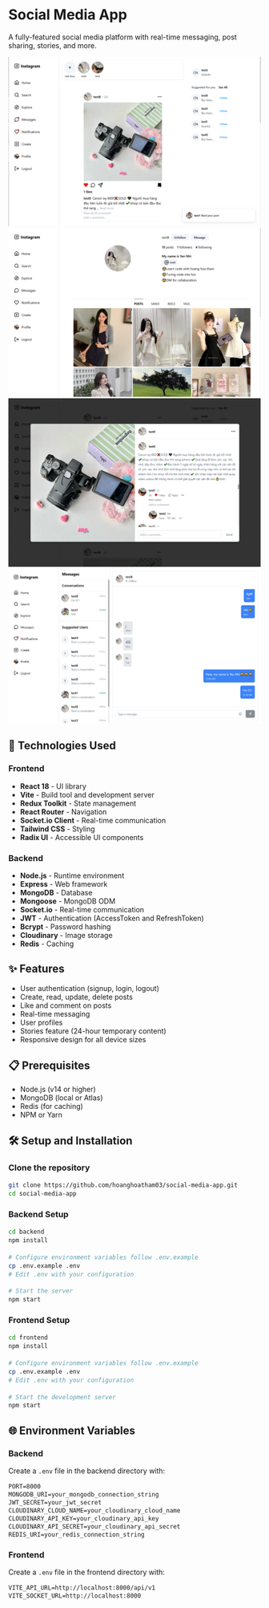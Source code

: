 # Social Media App

A fully-featured social media platform with real-time messaging, post sharing, stories, and more.

![Social Media App](./frontend/public/demo/Home.png)
![Social Media App](./frontend/public/demo/profile.png)
![Social Media App](./frontend/public/demo/comment.png)
![Social Media App](./frontend/public/demo/Mess.png)

## 🚀 Technologies Used

### Frontend

- **React 18** - UI library
- **Vite** - Build tool and development server
- **Redux Toolkit** - State management
- **React Router** - Navigation
- **Socket.io Client** - Real-time communication
- **Tailwind CSS** - Styling
- **Radix UI** - Accessible UI components

### Backend

- **Node.js** - Runtime environment
- **Express** - Web framework
- **MongoDB** - Database
- **Mongoose** - MongoDB ODM
- **Socket.io** - Real-time communication
- **JWT** - Authentication (AccessToken and RefreshToken)
- **Bcrypt** - Password hashing
- **Cloudinary** - Image storage
- **Redis** - Caching

## ✨ Features

- User authentication (signup, login, logout)
- Create, read, update, delete posts
- Like and comment on posts
- Real-time messaging
- User profiles
- Stories feature (24-hour temporary content)
- Responsive design for all device sizes

## 📋 Prerequisites

- Node.js (v14 or higher)
- MongoDB (local or Atlas)
- Redis (for caching)
- NPM or Yarn

## 🛠️ Setup and Installation

### Clone the repository

```bash
git clone https://github.com/hoanghoatham03/social-media-app.git
cd social-media-app
```

### Backend Setup

```bash
cd backend
npm install

# Configure environment variables follow .env.example
cp .env.example .env
# Edit .env with your configuration

# Start the server
npm start
```

### Frontend Setup

```bash
cd frontend
npm install

# Configure environment variables follow .env.example
cp .env.example .env
# Edit .env with your configuration

# Start the development server
npm start
```

## 🌐 Environment Variables

### Backend

Create a `.env` file in the backend directory with:

```
PORT=8000
MONGODB_URI=your_mongodb_connection_string
JWT_SECRET=your_jwt_secret
CLOUDINARY_CLOUD_NAME=your_cloudinary_cloud_name
CLOUDINARY_API_KEY=your_cloudinary_api_key
CLOUDINARY_API_SECRET=your_cloudinary_api_secret
REDIS_URI=your_redis_connection_string
```

### Frontend

Create a `.env` file in the frontend directory with:

```
VITE_API_URL=http://localhost:8000/api/v1
VITE_SOCKET_URL=http://localhost:8000
```
